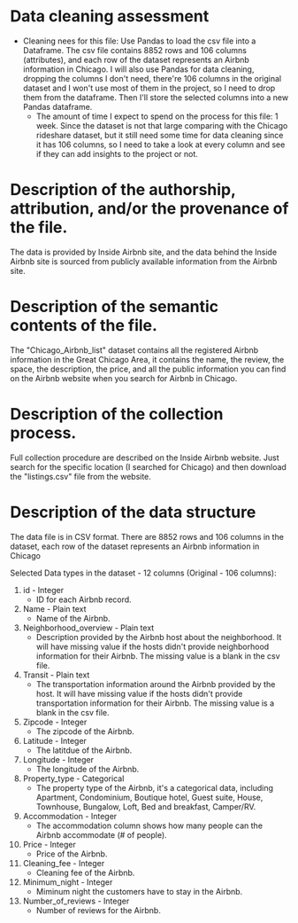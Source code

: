 
# Data cleaning assessment
- Cleaning nees for this file:
	Use Pandas to load the csv file into a Dataframe. The csv file contains 8852 rows and 106 columns (attributes), and each row of the dataset represents an Airbnb information in Chicago. I will also use Pandas for data cleaning, dropping the columns I don't need, there're 106 columns in the original dataset and I won't use most of them in the project, so I need to drop them from the dataframe. Then I'll store the selected columns into a new Pandas dataframe.
	- The amount of time I expect to spend on the process for this file: 1 week. Since the dataset is not that large comparing with the Chicago rideshare dataset, but it still need some time for data cleaning since it has 106 columns, so I need to take a look at every column and see if they can add insights to the project or not.

# Description of the authorship, attribution, and/or the provenance of the file.  

The data is provided by Inside Airbnb site, and the data behind the Inside Airbnb site is sourced from publicly available information from the Airbnb site.


# Description of the semantic contents of the file.

The "Chicago_Airbnb_list" dataset contains all the registered Airbnb information in the Great Chicago Area, it contains the name, the review, the space, the description, the price, and all the public information you can find on the Airbnb website when you search for Airbnb in Chicago.


# Description of the collection process.

Full collection procedure are described on the Inside Airbnb website. Just search for the specific location (I searched for Chicago) and then download the "listings.csv" file from the website.


# Description of the data structure

The data file is in CSV format. There are 8852 rows and 106 columns in the dataset, each row of the dataset represents an Airbnb information in Chicago

Selected Data types in the dataset - 12 columns  (Original - 106 columns):

1. id - Integer
	* ID for each Airbnb record.
1. Name - Plain text
	* Name of the Airbnb.
2. Neighborhood_overview - Plain text
	* Description provided by the Airbnb host about the neighborhood. It will have missing value if the hosts didn't provide neighborhood information for their Airbnb. The missing value is a blank in the csv file.
3. Transit - Plain text
	* The transportation information around the Airbnb provided by the host. It will have missing value if the hosts didn't provide transportation information for their Airbnb. The missing value is a blank in the csv file.
4. Zipcode - Integer
	* The zipcode of the Airbnb.
5. Latitude - Integer
	* The latitdue of the Airbnb.
6. Longitude - Integer
	* The longitude of the Airbnb.
7. Property_type - Categorical
	* The property type of the Airbnb, it's a categorical data, including Apartment, Condominium, Boutique hotel, Guest suite, House, Townhouse, Bungalow, Loft, Bed and breakfast, Camper/RV.
8. Accommodation - Integer
	* The accommodation column shows how many people can the Airbnb accommodate (# of people).
9. Price - Integer
	* Price of the Airbnb.
10. Cleaning_fee - Integer
	* Cleaning fee of the Airbnb.
11. Minimum_night - Integer
	* Miminum night the customers have to stay in the Airbnb.
12. Number_of_reviews - Integer
	* Number of reviews for the Airbnb.
